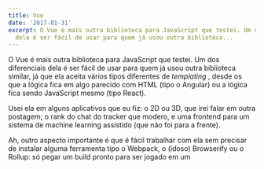 ```yaml
---
title: Vue
date: '2017-01-31'
excerpt: O Vue é mais outra biblioteca para JavaScript que testei. Um dos diferenciais
  dela é ser fácil de usar para quem já usou outra biblioteca...
---
```




O Vue é mais outra biblioteca para JavaScript que testei. Um dos diferenciais dela é ser fácil de usar para quem já usou outra biblioteca similar, já que ela aceita vários tipos diferentes de *templating* , desde os que a lógica fica em algo parecido com HTML (tipo o Angular) ou a lógica fica sendo JavaScript mesmo (tipo React).

Usei ela em alguns aplicativos que eu fiz: o 2D ou 3D, que irei falar em outra postagem; o rank do chat do tracker que modero, e uma frontend para um sistema de machine learning assistido (que não foi para a frente).

Ah, outro aspecto importante é que é fácil trabalhar com ela sem precisar de instalar alguma ferramenta tipo o Webpack, o (idoso) Browserify ou o Rollup: só pegar um build pronto para ser jogado em um <script> e seguir em frente.

Claro que nem tudo são flores: sendo vários formatos diferentes virar bagunça é fácil, logo se alguém for trabalhar com ele, principalmente se for uma equipe, escolha um formato a ser utilizado logo no início. Recomendo o estilo onde a lógica fica no HTML por que a sintaxe parece ser mais fácil do que aquela onde a lógica fica no JavaScript, uma vez que, ao contrário do React, algumas coisas ficam mais complicadas. Espero que isso tenha sido corrigido.

Só que tem um lado ruim nesse estilo: você tem que aprender os comandos. Não é difícil, principalmente se já usou Angular alguma vez na vida. Alguns comandos são ultra-simples, como v-if e v-for, outros são aprendidos com o tempo. Aliás, foi estudando como funciona esse estilo do Vue que ganhei uma citação no 2ality.com, não que tenha sido muita coisa, mas... ei, fui citado em um grande blog de JavaScript, whoa!

Outra coisa que gostei muito no Vue foi o suporte a transições: no React elas eram muito difíceis de serem feitas, já no Vue é uma função própria da biblioteca! Tudo bem que transições não são feitas para serem exageradas, mas elas tem a sua beleza.

Bem, vou para por aqui, se não exagero demais. Até a próxima.
